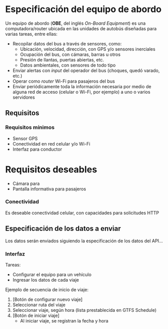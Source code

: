 # Especificación del equipo de abordo

Un equipo de abordo (**OBE**, del inglés *On-Board Equipment*) es una computadora/router ubicada en las unidades de autobús diseñadas para varias tareas, entre ellas:

- Recopilar datos del bus a través de sensores, como:
    - Ubicación, velocidad, dirección, con GPS y/o sensores inerciales
    - Ocupación del bus, con cámaras, barras u otros
    - Presión de llantas, puertas abiertas, etc.
    - Datos ambientales, con sensores de todo tipo
- Enviar alertas con *input* del operador del bus (choques, quedó varado, etc.)
- Operar como *router* Wi-Fi para pasajeros del bus
- Enviar periódicamente toda la información necesaria por medio de alguna red de acceso (celular o Wi-Fi, por ejemplo) a uno o varios servidores

## Requisitos

### Requisitos mínimos

- Sensor GPS
- Conectividad en red celular y/o Wi-Fi
- Interfaz para conductor

# Requisitos deseables

- Cámara para 
- Pantalla informativa para pasajeros

### Conectividad

Es deseable conectividad celular, con capacidades para solicitudes HTTP

## Especificación de los datos a enviar

Los datos serán enviados siguiendo la especificación de los datos del API...

### Interfaz

Tareas:

- Configurar el equipo para un vehículo
- Ingresar los datos de cada viaje

Ejemplo de secuencia de inicio de viaje:

1. [Botón de configurar nuevo viaje]
2. Seleccionar ruta del viaje
3. Seleccionar viaje, según hora (lista prestablecida en GTFS Schedule)
4. [Botón de iniciar viaje]
    - Al iniciar viaje, se registran la fecha y hora
